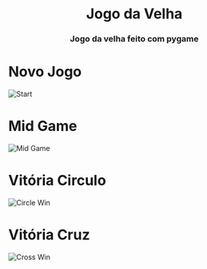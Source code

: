 <h1 align="center"> Jogo da Velha </h1>
<h3 align="center"> Jogo da velha feito com pygame </h3>

# Novo Jogo

![Start](https://user-images.githubusercontent.com/63420397/179162143-911bc920-0417-4605-b226-dacc1fb6aec9.jpeg)

# Mid Game

![Mid Game](https://user-images.githubusercontent.com/63420397/179163041-5acede6f-ae82-49a2-ab07-1d8b03b0f210.jpeg)

# Vitória Circulo 

![Circle Win](https://user-images.githubusercontent.com/63420397/179163088-1202eaff-1b2f-49d3-be4f-4f5bb615115f.jpeg)

# Vitória Cruz

![Cross Win](https://user-images.githubusercontent.com/63420397/179163175-be848e3f-8d67-4e42-8a58-3e7e21a15613.jpeg)
